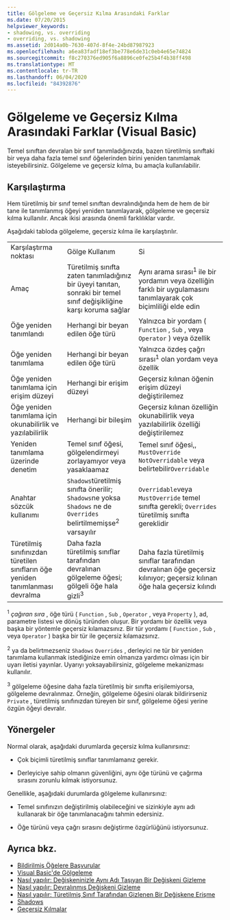 ```yaml
---
title: Gölgeleme ve Geçersiz Kılma Arasındaki Farklar
ms.date: 07/20/2015
helpviewer_keywords:
- shadowing, vs. overriding
- overriding, vs. shadowing
ms.assetid: 2d014a0b-7630-407d-8f4e-24bd87987923
ms.openlocfilehash: a6ea83fadf18ef3be778e6de31c0eb4e65e74824
ms.sourcegitcommit: f8c270376ed905f6a8896ce0fe25b4f4b38ff498
ms.translationtype: MT
ms.contentlocale: tr-TR
ms.lasthandoff: 06/04/2020
ms.locfileid: "84392876"
---
```

# <a name="differences-between-shadowing-and-overriding-visual-basic"></a>Gölgeleme ve Geçersiz Kılma Arasındaki Farklar (Visual Basic)
Temel sınıftan devralan bir sınıf tanımladığınızda, bazen türetilmiş sınıftaki bir veya daha fazla temel sınıf öğelerinden birini yeniden tanımlamak isteyebilirsiniz. Gölgeleme ve geçersiz kılma, bu amaçla kullanılabilir.  
  
## <a name="comparison"></a>Karşılaştırma  
 Hem türetilmiş bir sınıf temel sınıftan devralındığında hem de hem de bir tane ile tanımlanmış öğeyi yeniden tanımlayarak, gölgeleme ve geçersiz kılma kullanılır. Ancak ikisi arasında önemli farklılıklar vardır.  
  
 Aşağıdaki tabloda gölgeleme, geçersiz kılma ile karşılaştırılır.  
  
||||  
|---|---|---|  
|Karşılaştırma noktası|Gölge Kullanım|Si|  
|Amaç|Türetilmiş sınıfta zaten tanımladığınız bir üyeyi tanıtan, sonraki bir temel sınıf değişikliğine karşı koruma sağlar|Aynı arama sırası<sup>1</sup> ile bir yordamın veya özelliğin farklı bir uygulamasını tanımlayarak çok biçimliliği elde edin|  
|Öğe yeniden tanımlandı|Herhangi bir beyan edilen öğe türü|Yalnızca bir yordam ( `Function` , `Sub` , veya `Operator` ) veya özellik|  
|Öğe yeniden tanımlama|Herhangi bir beyan edilen öğe türü|Yalnızca özdeş çağrı sırası<sup>1</sup> olan yordam veya özellik|  
|Öğe yeniden tanımlama için erişim düzeyi|Herhangi bir erişim düzeyi|Geçersiz kılınan öğenin erişim düzeyi değiştirilemez|  
|Öğe yeniden tanımlama için okunabilirlik ve yazılabilirlik|Herhangi bir bileşim|Geçersiz kılınan özelliğin okunabilirlik veya yazılabilirlik özelliği değiştirilemez|  
|Yeniden tanımlama üzerinde denetim|Temel sınıf öğesi, gölgelendirmeyi zorlayamıyor veya yasaklaamaz|Temel sınıf öğesi,, `MustOverride` `NotOverridable` veya belirtebilir`Overridable`|  
|Anahtar sözcük kullanımı|`Shadows`türetilmiş sınıfta önerilir; `Shadows`ne yoksa `Shadows` ne de `Overrides` belirtilmemişse<sup>2</sup> varsayılır|`Overridable`veya `MustOverride` temel sınıfta gerekli; `Overrides` türetilmiş sınıfta gereklidir|  
|Türetilmiş sınıfınızdan türetilen sınıfların öğe yeniden tanımlanması devralma|Daha fazla türetilmiş sınıflar tarafından devralınan gölgeleme öğesi; gölgeli öğe hala gizli<sup>3</sup>|Daha fazla türetilmiş sınıflar tarafından devralınan öğe geçersiz kılınıyor; geçersiz kılınan öğe hala geçersiz kılındı|  
  
 <sup>1</sup> *çağıran sıra* , öğe türü ( `Function` , `Sub` , `Operator` , veya `Property` ), ad, parametre listesi ve dönüş türünden oluşur. Bir yordamı bir özellik veya başka bir yöntemle geçersiz kılamazsınız. Bir tür yordamı ( `Function` , `Sub` , veya `Operator` ) başka bir tür ile geçersiz kılamazsınız.  
  
 <sup>2</sup> ya da belirtmezseniz `Shadows` `Overrides` , derleyici ne tür bir yeniden tanımlama kullanmak istediğinize emin olmanıza yardımcı olması için bir uyarı iletisi yayınlar. Uyarıyı yoksayabilirsiniz, gölgeleme mekanizması kullanılır.  
  
 <sup>3</sup> gölgeleme öğesine daha fazla türetilmiş bir sınıfta erişilemiyorsa, gölgeleme devralınmaz. Örneğin, gölgeleme öğesini olarak bildirirseniz `Private` , türetilmiş sınıfınızdan türeyen bir sınıf, gölgeleme öğesi yerine özgün öğeyi devralır.  
  
## <a name="guidelines"></a>Yönergeler  
 Normal olarak, aşağıdaki durumlarda geçersiz kılma kullanırsınız:  
  
- Çok biçimli türetilmiş sınıflar tanımlamanız gerekir.  
  
- Derleyiciye sahip olmanın güvenliğini, aynı öğe türünü ve çağırma sırasını zorunlu kılmak istiyorsunuz.  
  
 Genellikle, aşağıdaki durumlarda gölgeleme kullanırsınız:  
  
- Temel sınıfınızın değiştirilmiş olabileceğini ve sizinkiyle aynı adı kullanarak bir öğe tanımlanacağını tahmin edersiniz.  
  
- Öğe türünü veya çağrı sırasını değiştirme özgürlüğünü istiyorsunuz.  
  
## <a name="see-also"></a>Ayrıca bkz.

- [Bildirilmiş Öğelere Başvurular](references-to-declared-elements.md)
- [Visual Basic'de Gölgeleme](shadowing.md)
- [Nasıl yapılır: Değişkeninizle Aynı Adı Taşıyan Bir Değişkeni Gizleme](how-to-hide-a-variable-with-the-same-name-as-your-variable.md)
- [Nasıl yapılır: Devralınmış Değişkeni Gizleme](how-to-hide-an-inherited-variable.md)
- [Nasıl yapılır: Türetilmiş Sınıf Tarafından Gizlenen Bir Değişkene Erişme](how-to-access-a-variable-hidden-by-a-derived-class.md)
- [Shadows](../../../language-reference/modifiers/shadows.md)
- [Geçersiz Kılmalar](../../../language-reference/modifiers/overrides.md)
